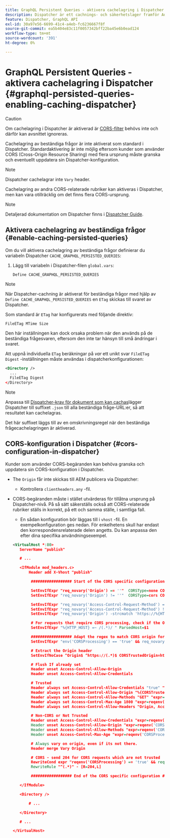 ```yaml
---
title: GraphQL Persistent Queries - aktivera cachelagring i Dispatcher
description: Dispatcher är ett cachnings- och säkerhetslager framför Adobe Experience Manager Publish-miljöer. Du kan aktivera cachelagring för beständiga frågor i AEM Headless.
feature: Dispatcher, GraphQL API
exl-id: 30a97e56-6699-41c4-a4eb-fc6236667f8f
source-git-commit: ea5b404e83c11f0057342bff22ba45e6b0ead124
workflow-type: tm+mt
source-wordcount: '391'
ht-degree: 0%

---
```


# GraphQL Persistent Queries - aktivera cachelagring i Dispatcher {#graphql-persisted-queries-enabling-caching-dispatcher}

>[!CAUTION]
>
>Om cachelagring i Dispatcher är aktiverad är [CORS-filter](/help/headless/deployment/cross-origin-resource-sharing.md) behövs inte och därför kan avsnittet ignoreras.

Cachelagring av beständiga frågor är inte aktiverat som standard i Dispatcher. Standardaktivering är inte möjlig eftersom kunder som använder CORS (Cross-Origin Resource Sharing) med flera ursprung måste granska och eventuellt uppdatera sin Dispatcher-konfiguration.

>[!NOTE]
>
>Dispatcher cachelagrar inte `Vary` header.
>
>Cachelagring av andra CORS-relaterade rubriker kan aktiveras i Dispatcher, men kan vara otillräcklig om det finns flera CORS-ursprung.

>[!NOTE]
>
>Detaljerad dokumentation om Dispatcher finns i [Dispatcher Guide](https://experienceleague.adobe.com/docs/experience-manager-dispatcher/using/dispatcher.html).

## Aktivera cachelagring av beständiga frågor {#enable-caching-persisted-queries}

Om du vill aktivera cachelagring av beständiga frågor definierar du variabeln Dispatcher `CACHE_GRAPHQL_PERSISTED_QUERIES`:

1. Lägg till variabeln i Dispatcher-filen `global.vars`:

   ```xml
   Define CACHE_GRAPHQL_PERSISTED_QUERIES
   ```

>[!NOTE]
>
>När Dispatcher-cachning är aktiverat för beständiga frågor med hjälp av `Define CACHE_GRAPHQL_PERSISTED_QUERIES` en `ETag` skickas till svaret av Dispatcher.
>
>Som standard är `ETag` har konfigurerats med följande direktiv:
>
>```
>FileETag MTime Size 
>```
>
>Den här inställningen kan dock orsaka problem när den används på de beständiga frågesvaren, eftersom den inte tar hänsyn till små ändringar i svaret.
>
>Att uppnå individuella `ETag` beräkningar på *var* ett unikt svar `FileETag Digest` -inställningen måste användas i dispatcherkonfigurationen:
>
>```xml
><Directory />    
>   ...    
>   FileETag Digest
></Directory> 
>```

>[!NOTE]
>
>Anpassa till [Dispatcher-krav för dokument som kan cachas](https://experienceleague.adobe.com/docs/experience-manager-dispatcher/using/troubleshooting/dispatcher-faq.html#how-does-the-dispatcher-return-documents%3F)lägger Dispatcher till suffixet `.json` till alla beständiga fråge-URL:er, så att resultatet kan cachelagras.
>
>Det här suffixet läggs till av en omskrivningsregel när den beständiga frågecachelagringen är aktiverad.

## CORS-konfiguration i Dispatcher {#cors-configuration-in-dispatcher}

Kunder som använder CORS-begäranden kan behöva granska och uppdatera sin CORS-konfiguration i Dispatcher.

* The `Origin` får inte skickas till AEM publicera via Dispatcher:
   * Kontrollera `clientheaders.any` -fil.
* CORS-begäranden måste i stället utvärderas för tillåtna ursprung på Dispatcher-nivå. På så sätt säkerställs också att CORS-relaterade rubriker ställs in korrekt, på ett och samma ställe, i samtliga fall.
   * En sådan konfiguration bör läggas till i `vhost` -fil. En exempelkonfiguration ges nedan. För enkelhetens skull har endast den korrespondensrelaterade delen angetts. Du kan anpassa den efter dina specifika användningsexempel.

  ```xml
  <VirtualHost *:80>
     ServerName "publish"
  
     # ...
  
     <IfModule mod_headers.c>
         Header add X-Vhost "publish"
  
          ################## Start of the CORS specific configuration ##################
  
          SetEnvIfExpr "req_novary('Origin') == ''"  CORSType=none CORSProcessing=false
          SetEnvIfExpr "req_novary('Origin') != ''"  CORSType=cors CORSProcessing=true CORSTrusted=false
  
          SetEnvIfExpr "req_novary('Access-Control-Request-Method') == '' && %{REQUEST_METHOD} == 'OPTIONS' && req_novary('Origin') != ''  " CORSType=invalidpreflight CORSProcessing=false
          SetEnvIfExpr "req_novary('Access-Control-Request-Method') != '' && %{REQUEST_METHOD} == 'OPTIONS' && req_novary('Origin') != ''  " CORSType=preflight CORSProcessing=true CORSTrusted=false
          SetEnvIfExpr "req_novary('Origin') -strcmatch 'https://%{HTTP_HOST}*'"  CORSType=samedomain CORSProcessing=false
  
          # For requests that require CORS processing, check if the Origin can be trusted
          SetEnvIfExpr "%{HTTP_HOST} =~ /(.*)/ " ParsedHost=$1
  
          ################## Adapt the regex to match CORS origin for your environment
          SetEnvIfExpr "env('CORSProcessing') == 'true' && req_novary('Origin') =~ m#(https://.*.your-domain.tld(:\d+)?$)#" CORSTrusted=true
  
          # Extract the Origin header 
          SetEnvIfNoCase ^Origin$ ^https://(.*)$ CORSTrustedOrigin=https://$1
  
          # Flush If already set
          Header unset Access-Control-Allow-Origin
          Header unset Access-Control-Allow-Credentials
  
          # Trusted
          Header always set Access-Control-Allow-Credentials "true" "expr=reqenv('CORSTrusted') == 'true'"
          Header always set Access-Control-Allow-Origin "%{CORSTrustedOrigin}e" "expr=reqenv('CORSTrusted') == 'true'"
          Header always set Access-Control-Allow-Methods "GET" "expr=reqenv('CORSTrusted') == 'true'"
          Header always set Access-Control-Max-Age 1800 "expr=reqenv('CORSTrusted') == 'true'"
          Header always set Access-Control-Allow-Headers "Origin, Accept, X-Requested-With, Content-Type, Access-Control-Request-Method, Access-Control-Request-Headers" "expr=reqenv('CORSTrusted') == 'true'"
  
          # Non-CORS or Not Trusted
          Header unset Access-Control-Allow-Credentials "expr=reqenv('CORSProcessing') == 'false' || reqenv('CORSTrusted') == 'false'"
          Header unset Access-Control-Allow-Origin "expr=reqenv('CORSProcessing') == 'false' || reqenv('CORSTrusted') == 'false'"
          Header unset Access-Control-Allow-Methods "expr=reqenv('CORSProcessing') == 'false' || reqenv('CORSTrusted') == 'false'"
          Header unset Access-Control-Max-Age "expr=reqenv('CORSProcessing') == 'false' || reqenv('CORSTrusted') == 'false'"
  
          # Always vary on origin, even if its not there.
          Header merge Vary Origin
  
          # CORS - send 204 for CORS requests which are not trusted
          RewriteCond expr "reqenv('CORSProcessing') == 'true' && reqenv('CORSTrusted') == 'false'"
          RewriteRule "^(.*)" - [R=204,L]
  
          ################## End of the CORS specific configuration ##################
  
     </IfModule>
  
     <Directory />
  
         # ...
  
     </Directory>
  
     # ...
  
  </VirtualHost>
  ```
